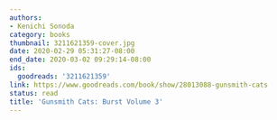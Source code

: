 ```yaml
---
authors:
- Kenichi Sonoda
category: books
thumbnail: 3211621359-cover.jpg
date: 2020-02-29 05:31:27-08:00
end_date: 2020-03-02 09:29:14-08:00
ids:
  goodreads: '3211621359'
link: https://www.goodreads.com/book/show/28013088-gunsmith-cats
status: read
title: 'Gunsmith Cats: Burst Volume 3'
---
```


